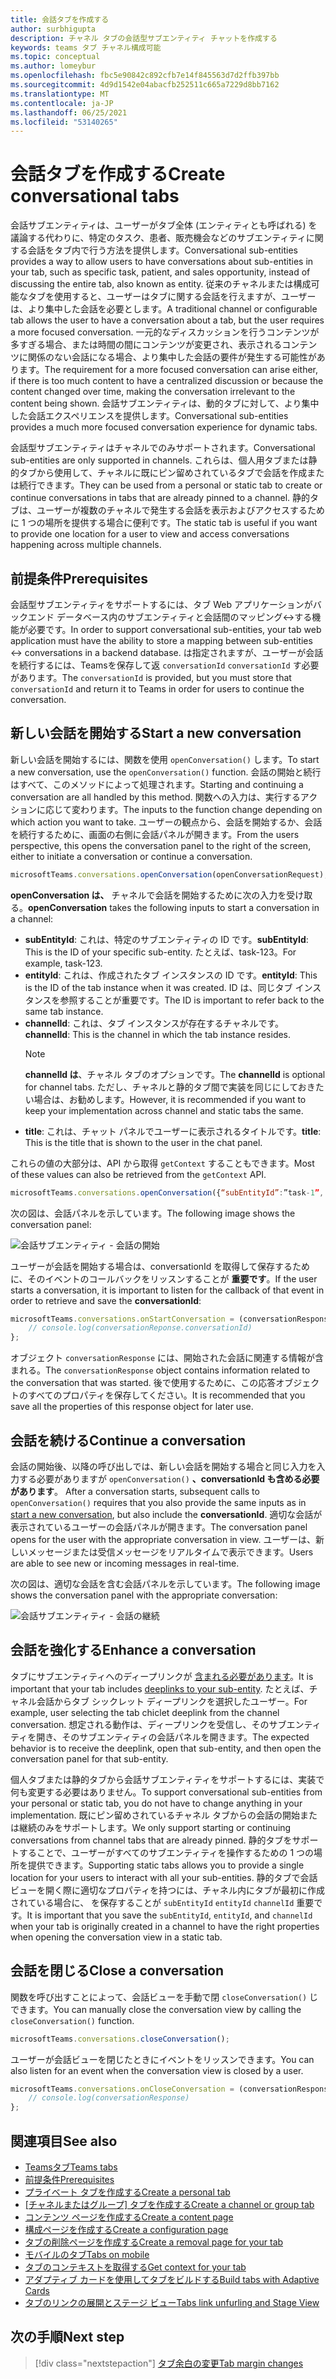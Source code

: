 ```yaml
---
title: 会話タブを作成する
author: surbhigupta
description: チャネル タブの会話型サブエンティティ チャットを作成する
keywords: teams タブ チャネル構成可能
ms.topic: conceptual
ms.author: lomeybur
ms.openlocfilehash: fbc5e90842c892cfb7e14f845563d7d2ffb397bb
ms.sourcegitcommit: 4d9d1542e04abacfb252511c665a7229d8bb7162
ms.translationtype: MT
ms.contentlocale: ja-JP
ms.lasthandoff: 06/25/2021
ms.locfileid: "53140265"
---
```

# <a name="create-conversational-tabs"></a><span data-ttu-id="0007e-104">会話タブを作成する</span><span class="sxs-lookup"><span data-stu-id="0007e-104">Create conversational tabs</span></span>

<span data-ttu-id="0007e-105">会話サブエンティティは、ユーザーがタブ全体 (エンティティとも呼ばれる) を議論する代わりに、特定のタスク、患者、販売機会などのサブエンティティに関する会話をタブ内で行う方法を提供します。</span><span class="sxs-lookup"><span data-stu-id="0007e-105">Conversational sub-entities provides a way to allow users to have conversations about sub-entities in your tab, such as specific task, patient, and sales opportunity, instead of discussing the entire tab, also known as entity.</span></span> <span data-ttu-id="0007e-106">従来のチャネルまたは構成可能なタブを使用すると、ユーザーはタブに関する会話を行えますが、ユーザーは、より集中した会話を必要とします。</span><span class="sxs-lookup"><span data-stu-id="0007e-106">A traditional channel or configurable tab allows the user to have a conversation about a tab, but the user requires a more focused conversation.</span></span> <span data-ttu-id="0007e-107">一元的なディスカッションを行うコンテンツが多すぎる場合、または時間の間にコンテンツが変更され、表示されるコンテンツに関係のない会話になる場合、より集中した会話の要件が発生する可能性があります。</span><span class="sxs-lookup"><span data-stu-id="0007e-107">The requirement for a more focused conversation can arise either, if there is too much content to have a centralized discussion or because the content changed over time, making the conversation irrelevant to the content being shown.</span></span> <span data-ttu-id="0007e-108">会話サブエンティティは、動的タブに対して、より集中した会話エクスペリエンスを提供します。</span><span class="sxs-lookup"><span data-stu-id="0007e-108">Conversational sub-entities provides a much more focused conversation experience for dynamic tabs.</span></span>

<span data-ttu-id="0007e-109">会話型サブエンティティはチャネルでのみサポートされます。</span><span class="sxs-lookup"><span data-stu-id="0007e-109">Conversational sub-entities are only supported in channels.</span></span> <span data-ttu-id="0007e-110">これらは、個人用タブまたは静的タブから使用して、チャネルに既にピン留めされているタブで会話を作成または続行できます。</span><span class="sxs-lookup"><span data-stu-id="0007e-110">They can be used from a personal or static tab to create or continue conversations in tabs that are already pinned to a channel.</span></span> <span data-ttu-id="0007e-111">静的タブは、ユーザーが複数のチャネルで発生する会話を表示およびアクセスするために 1 つの場所を提供する場合に便利です。</span><span class="sxs-lookup"><span data-stu-id="0007e-111">The static tab is useful if you want to provide one location for a user to view and access conversations happening across multiple channels.</span></span>

## <a name="prerequisites"></a><span data-ttu-id="0007e-112">前提条件</span><span class="sxs-lookup"><span data-stu-id="0007e-112">Prerequisites</span></span>

<span data-ttu-id="0007e-113">会話型サブエンティティをサポートするには、タブ Web アプリケーションがバックエンド データベース内のサブエンティティと会話間のマッピング↔する機能が必要です。</span><span class="sxs-lookup"><span data-stu-id="0007e-113">In order to support conversational sub-entities, your tab web application must have the ability to store a mapping between sub-entities ↔ conversations in a backend database.</span></span> <span data-ttu-id="0007e-114">は指定されますが、ユーザーが会話を続行するには、Teamsを保存して返 `conversationId` `conversationId` す必要があります。</span><span class="sxs-lookup"><span data-stu-id="0007e-114">The `conversationId` is provided, but you must store that `conversationId` and return it to Teams in order for users to continue the conversation.</span></span>

## <a name="start-a-new-conversation"></a><span data-ttu-id="0007e-115">新しい会話を開始する</span><span class="sxs-lookup"><span data-stu-id="0007e-115">Start a new conversation</span></span>

<span data-ttu-id="0007e-116">新しい会話を開始するには、関数を使用 `openConversation()` します。</span><span class="sxs-lookup"><span data-stu-id="0007e-116">To start a new conversation, use the `openConversation()` function.</span></span> <span data-ttu-id="0007e-117">会話の開始と続行はすべて、このメソッドによって処理されます。</span><span class="sxs-lookup"><span data-stu-id="0007e-117">Starting and continuing a conversation are all handled by this method.</span></span> <span data-ttu-id="0007e-118">関数への入力は、実行するアクションに応じて変わります。</span><span class="sxs-lookup"><span data-stu-id="0007e-118">The inputs to the function change depending on which action you want to take.</span></span> <span data-ttu-id="0007e-119">ユーザーの観点から、会話を開始するか、会話を続行するために、画面の右側に会話パネルが開きます。</span><span class="sxs-lookup"><span data-stu-id="0007e-119">From the users perspective, this opens the conversation panel to the right of the screen, either to initiate a conversation or continue a conversation.</span></span>

``` javascript
microsoftTeams.conversations.openConversation(openConversationRequest);
```

<span data-ttu-id="0007e-120">**openConversation は、** チャネルで会話を開始するために次の入力を受け取る。</span><span class="sxs-lookup"><span data-stu-id="0007e-120">**openConversation** takes the following inputs to start a conversation in a channel:</span></span>

* <span data-ttu-id="0007e-121">**subEntityId**: これは、特定のサブエンティティの ID です。</span><span class="sxs-lookup"><span data-stu-id="0007e-121">**subEntityId**: This is the ID of your specific sub-entity.</span></span> <span data-ttu-id="0007e-122">たとえば、task-123。</span><span class="sxs-lookup"><span data-stu-id="0007e-122">For example, task-123.</span></span>
* <span data-ttu-id="0007e-123">**entityId**: これは、作成されたタブ インスタンスの ID です。</span><span class="sxs-lookup"><span data-stu-id="0007e-123">**entityId**: This is the ID of the tab instance when it was created.</span></span> <span data-ttu-id="0007e-124">ID は、同じタブ インスタンスを参照することが重要です。</span><span class="sxs-lookup"><span data-stu-id="0007e-124">The ID is important to refer back to the same tab instance.</span></span>
* <span data-ttu-id="0007e-125">**channelId**: これは、タブ インスタンスが存在するチャネルです。</span><span class="sxs-lookup"><span data-stu-id="0007e-125">**channelId**: This is the channel in which the tab instance resides.</span></span>
   > [!NOTE]
   > <span data-ttu-id="0007e-126">**channelId は**、チャネル タブのオプションです。</span><span class="sxs-lookup"><span data-stu-id="0007e-126">The **channelId** is optional for channel tabs.</span></span> <span data-ttu-id="0007e-127">ただし、チャネルと静的タブ間で実装を同じにしておきたい場合は、お勧めします。</span><span class="sxs-lookup"><span data-stu-id="0007e-127">However, it is recommended if you want to keep your implementation across channel and static tabs the same.</span></span>
* <span data-ttu-id="0007e-128">**title**: これは、チャット パネルでユーザーに表示されるタイトルです。</span><span class="sxs-lookup"><span data-stu-id="0007e-128">**title**: This is the title that is shown to the user in the chat panel.</span></span>

<span data-ttu-id="0007e-129">これらの値の大部分は、API から取得 `getContext` することもできます。</span><span class="sxs-lookup"><span data-stu-id="0007e-129">Most of these values can also be retrieved from the `getContext` API.</span></span>

```javascript
microsoftTeams.conversations.openConversation({“subEntityId”:”task-1”, “entityId”: “tabInstanceId-1”, “channelId”: ”19:baa6e71f65b948d189bf5c892baa8e5a@thread.skype”, “title”: "Task Title”});
```

<span data-ttu-id="0007e-130">次の図は、会話パネルを示しています。</span><span class="sxs-lookup"><span data-stu-id="0007e-130">The following image shows the conversation panel:</span></span>

![会話サブエンティティ - 会話の開始](~/assets/images/tabs/conversational-subentities/start-conversation.png)

<span data-ttu-id="0007e-132">ユーザーが会話を開始する場合は、conversationId を取得して保存するために、そのイベントのコールバックをリッスンすることが **重要です**。</span><span class="sxs-lookup"><span data-stu-id="0007e-132">If the user starts a conversation, it is important to listen for the callback of that event in order to retrieve and save the **conversationId**:</span></span>

```javascript
microsoftTeams.conversations.onStartConversation = (conversationResponse) => {
    // console.log(conversationReponse.conversationId)
};
```

<span data-ttu-id="0007e-133">オブジェクト `conversationResponse` には、開始された会話に関連する情報が含まれる。</span><span class="sxs-lookup"><span data-stu-id="0007e-133">The `conversationResponse` object contains information related to the conversation that was started.</span></span> <span data-ttu-id="0007e-134">後で使用するために、この応答オブジェクトのすべてのプロパティを保存してください。</span><span class="sxs-lookup"><span data-stu-id="0007e-134">It is recommended that you save all the properties of this response object for later use.</span></span>

## <a name="continue-a-conversation"></a><span data-ttu-id="0007e-135">会話を続ける</span><span class="sxs-lookup"><span data-stu-id="0007e-135">Continue a conversation</span></span>

<span data-ttu-id="0007e-136">会話の開始後、以降の呼び出しでは、新しい会話を開始する場合と同じ入力を入力する必要がありますが `openConversation()` **、conversationId も含める必要があります**。 [](#start-a-new-conversation)</span><span class="sxs-lookup"><span data-stu-id="0007e-136">After a conversation starts, subsequent calls to `openConversation()` requires that you also provide the same inputs as in [start a new conversation](#start-a-new-conversation), but also include the **conversationId**.</span></span> <span data-ttu-id="0007e-137">適切な会話が表示されているユーザーの会話パネルが開きます。</span><span class="sxs-lookup"><span data-stu-id="0007e-137">The conversation panel opens for the user with the appropriate conversation in view.</span></span> <span data-ttu-id="0007e-138">ユーザーは、新しいメッセージまたは受信メッセージをリアルタイムで表示できます。</span><span class="sxs-lookup"><span data-stu-id="0007e-138">Users are able to see new or incoming messages in real-time.</span></span>

<span data-ttu-id="0007e-139">次の図は、適切な会話を含む会話パネルを示しています。</span><span class="sxs-lookup"><span data-stu-id="0007e-139">The following image shows the conversation panel with the appropriate conversation:</span></span>

![会話サブエンティティ - 会話の継続](~/assets/images/tabs/conversational-subentities/continue-conversation.png)

## <a name="enhance-a-conversation"></a><span data-ttu-id="0007e-141">会話を強化する</span><span class="sxs-lookup"><span data-stu-id="0007e-141">Enhance a conversation</span></span>

<span data-ttu-id="0007e-142">タブにサブエンティティへのディープリンクが [含まれる必要があります](~/concepts/build-and-test/deep-links.md)。</span><span class="sxs-lookup"><span data-stu-id="0007e-142">It is important that your tab includes [deeplinks to your sub-entity](~/concepts/build-and-test/deep-links.md).</span></span> <span data-ttu-id="0007e-143">たとえば、チャネル会話からタブ シックレット ディープリンクを選択したユーザー。</span><span class="sxs-lookup"><span data-stu-id="0007e-143">For example, user selecting the tab chiclet deeplink from the channel conversation.</span></span> <span data-ttu-id="0007e-144">想定される動作は、ディープリンクを受信し、そのサブエンティティを開き、そのサブエンティティの会話パネルを開きます。</span><span class="sxs-lookup"><span data-stu-id="0007e-144">The expected behavior is to receive the deeplink, open that sub-entity, and then open the conversation panel for that sub-entity.</span></span>

<span data-ttu-id="0007e-145">個人タブまたは静的タブから会話サブエンティティをサポートするには、実装で何も変更する必要はありません。</span><span class="sxs-lookup"><span data-stu-id="0007e-145">To support conversational sub-entities from your personal or static tab, you do not have to change anything in your implementation.</span></span> <span data-ttu-id="0007e-146">既にピン留めされているチャネル タブからの会話の開始または継続のみをサポートします。</span><span class="sxs-lookup"><span data-stu-id="0007e-146">We only support starting or continuing conversations from channel tabs that are already pinned.</span></span> <span data-ttu-id="0007e-147">静的タブをサポートすることで、ユーザーがすべてのサブエンティティを操作するための 1 つの場所を提供できます。</span><span class="sxs-lookup"><span data-stu-id="0007e-147">Supporting static tabs allows you to provide a single location for your users to interact with all your sub-entities.</span></span> <span data-ttu-id="0007e-148">静的タブで会話ビューを開く際に適切なプロパティを持つには、チャネル内にタブが最初に作成されている場合に、 を保存することが `subEntityId` `entityId` `channelId` 重要です。</span><span class="sxs-lookup"><span data-stu-id="0007e-148">It is important that you save the `subEntityId`, `entityId`, and `channelId` when your tab is originally created in a channel to have the right properties when opening the conversation view in a static tab.</span></span>

## <a name="close-a-conversation"></a><span data-ttu-id="0007e-149">会話を閉じる</span><span class="sxs-lookup"><span data-stu-id="0007e-149">Close a conversation</span></span>

<span data-ttu-id="0007e-150">関数を呼び出すことによって、会話ビューを手動で閉 `closeConversation()` じできます。</span><span class="sxs-lookup"><span data-stu-id="0007e-150">You can manually close the conversation view by calling the `closeConversation()` function.</span></span>

```javascript
microsoftTeams.conversations.closeConversation();
```

<span data-ttu-id="0007e-151">ユーザーが会話ビューを閉じたときにイベントをリッスンできます。</span><span class="sxs-lookup"><span data-stu-id="0007e-151">You can also listen for an event when the conversation view is closed by a user.</span></span>

```javascript
microsoftTeams.conversations.onCloseConversation = (conversationResponse) => {
    // console.log(conversationResponse)
};
```

## <a name="see-also"></a><span data-ttu-id="0007e-152">関連項目</span><span class="sxs-lookup"><span data-stu-id="0007e-152">See also</span></span>

* [<span data-ttu-id="0007e-153">Teamsタブ</span><span class="sxs-lookup"><span data-stu-id="0007e-153">Teams tabs</span></span>](~/tabs/what-are-tabs.md)
* [<span data-ttu-id="0007e-154">前提条件</span><span class="sxs-lookup"><span data-stu-id="0007e-154">Prerequisites</span></span>](~/tabs/how-to/tab-requirements.md)
* [<span data-ttu-id="0007e-155">プライベート タブを作成する</span><span class="sxs-lookup"><span data-stu-id="0007e-155">Create a personal tab</span></span>](~/tabs/how-to/create-personal-tab.md)
* <span data-ttu-id="0007e-156">[[チャネルまたはグループ] タブを作成する](~/tabs/how-to/create-channel-group-tab.md)</span><span class="sxs-lookup"><span data-stu-id="0007e-156">[Create a channel or group tab](~/tabs/how-to/create-channel-group-tab.md)</span></span>
* [<span data-ttu-id="0007e-157">コンテンツ ページを作成する</span><span class="sxs-lookup"><span data-stu-id="0007e-157">Create a content page</span></span>](~/tabs/how-to/create-tab-pages/content-page.md)
* [<span data-ttu-id="0007e-158">構成ページを作成する</span><span class="sxs-lookup"><span data-stu-id="0007e-158">Create a configuration page</span></span>](~/tabs/how-to/create-tab-pages/configuration-page.md)
* [<span data-ttu-id="0007e-159">タブの削除ページを作成する</span><span class="sxs-lookup"><span data-stu-id="0007e-159">Create a removal page for your tab</span></span>](~/tabs/how-to/create-tab-pages/removal-page.md)
* [<span data-ttu-id="0007e-160">モバイルのタブ</span><span class="sxs-lookup"><span data-stu-id="0007e-160">Tabs on mobile</span></span>](~/tabs/design/tabs-mobile.md)
* [<span data-ttu-id="0007e-161">タブのコンテキストを取得する</span><span class="sxs-lookup"><span data-stu-id="0007e-161">Get context for your tab</span></span>](~/tabs/how-to/access-teams-context.md)
* [<span data-ttu-id="0007e-162">アダプティブ カードを使用してタブをビルドする</span><span class="sxs-lookup"><span data-stu-id="0007e-162">Build tabs with Adaptive Cards</span></span>](~/tabs/how-to/build-adaptive-card-tabs.md)
* [<span data-ttu-id="0007e-163">タブのリンクの展開とステージ ビュー</span><span class="sxs-lookup"><span data-stu-id="0007e-163">Tabs link unfurling and Stage View</span></span>](~/tabs/tabs-link-unfurling.md)

## <a name="next-step"></a><span data-ttu-id="0007e-164">次の手順</span><span class="sxs-lookup"><span data-stu-id="0007e-164">Next step</span></span>

> [!div class="nextstepaction"]
> [<span data-ttu-id="0007e-165">タブ余白の変更</span><span class="sxs-lookup"><span data-stu-id="0007e-165">Tab margin changes</span></span>](~/resources/removing-tab-margins.md)